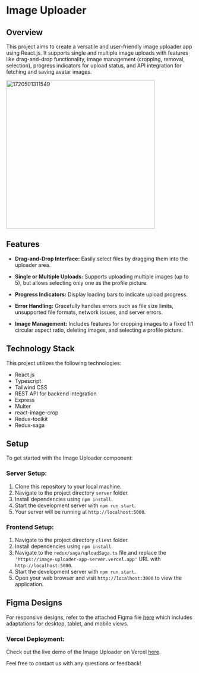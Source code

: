 # Image Uploader

## Overview

This project aims to create a versatile and user-friendly image uploader app using React.js. It supports single and multiple image uploads with features like drag-and-drop functionality, image management (cropping, removal, selection), progress indicators for upload status, and API integration for fetching and saving avatar images.


<img src="https://github.com/Aslam786-lab/image-uploader-app/assets/54398424/4cb193e6-2ffd-4c34-8427-657ed050baf7" alt="1720501311549" width="400"/>


## Features

- **Drag-and-Drop Interface:** Easily select files by dragging them into the uploader area.
  
- **Single or Multiple Uploads:** Supports uploading multiple images (up to 5), but allows selecting only one as the profile picture.

- **Progress Indicators:** Display loading bars to indicate upload progress.

- **Error Handling:** Gracefully handles errors such as file size limits, unsupported file formats, network issues, and server errors.

- **Image Management:** Includes features for cropping images to a fixed 1:1 circular aspect ratio, deleting images, and selecting a profile picture.

## Technology Stack

This project utilizes the following technologies:

- React.js
- Typescript
- Tailwind CSS
- REST API for backend integration 
- Express
- Multer
- react-image-crop
- Redux-toolkit
- Redux-saga
  
## Setup

To get started with the Image Uploader component:

### Server Setup:

1. Clone this repository to your local machine.
2. Navigate to the project directory `server` folder.
3. Install dependencies using `npm install`.
4. Start the development server with `npm run start`.
5. Your server will be running at `http://localhost:5000`.

### Frontend Setup:

1. Navigate to the project directory `client` folder.
2. Install dependencies using `npm install`.
3. Navigate to the `redux/saga/uploadSaga.ts` file and replace the `'https://image-uploader-app-server.vercel.app'` URL with `http://localhost:5000`.
4. Start the development server with `npm run start`.
5. Open your web browser and visit `http://localhost:3000` to view the application.


## Figma Designs

For responsive designs, refer to the attached Figma file [here](https://www.figma.com/design/tAekIi9QG7AVxP9NGxkNYb/image-uploader-figma?node-id=38-3098&t=PFc8aIDbD0eXxp0r-0) which includes adaptations for desktop, tablet, and mobile views.

### Vercel Deployment:

Check out the live demo of the Image Uploader on Vercel [here](https://image-uploader.vercel.app/).

Feel free to contact us with any questions or feedback!

